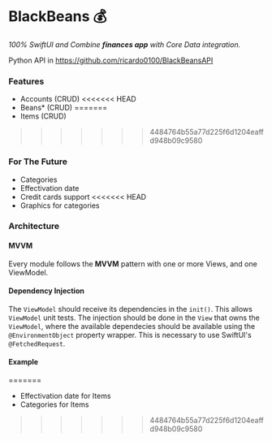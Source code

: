 # BlackBeans 💰

_100% SwiftUI and Combine **finances app** with Core Data integration._

Python API in https://github.com/ricardo0100/BlackBeansAPI

### Features

- Accounts (CRUD)
<<<<<<< HEAD
- Beans* (CRUD)
=======
- Items (CRUD)
>>>>>>> 4484764b55a77d225f6d1204eaffd948b09c9580


### For The Future

- Categories
- Effectivation date
- Credit cards support
<<<<<<< HEAD
- Graphics for categories

### Architecture

#### MVVM
Every module follows the **MVVM** pattern with one or more Views, and one ViewModel.

#### Dependency Injection

The `ViewModel` should receive its dependencies in the `init()`. This allows `ViewModel` unit tests.
The injection should be done in the `View` that owns the `ViewModel`, where the available dependecies should be available using the `@EnvironmentObject` property wrapper.
This is necessary to use SwiftUI's `@FetchedRequest`.

#### Example


=======
- Effectivation date for Items
- Categories for Items
>>>>>>> 4484764b55a77d225f6d1204eaffd948b09c9580
